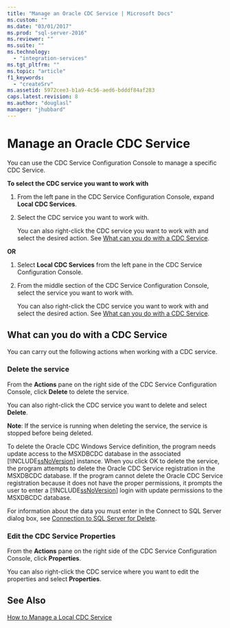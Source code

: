 ```yaml
---
title: "Manage an Oracle CDC Service | Microsoft Docs"
ms.custom: ""
ms.date: "03/01/2017"
ms.prod: "sql-server-2016"
ms.reviewer: ""
ms.suite: ""
ms.technology: 
  - "integration-services"
ms.tgt_pltfrm: ""
ms.topic: "article"
f1_keywords: 
  - "createSrv"
ms.assetid: 5972cee3-b1a9-4c56-aed6-bdddf84af283
caps.latest.revision: 8
ms.author: "douglasl"
manager: "jhubbard"
---
```

# Manage an Oracle CDC Service
  You can use the CDC Service Configuration Console to manage a specific CDC Service.  
  
 **To select the CDC service you want to work with**  
  
1.  From the left pane in the CDC Service Configuration Console, expand **Local CDC Services**.  
  
2.  Select the CDC service you want to work with.  
  
     You can also right-click the CDC service you want to work with and select the desired action. See [What can you do with a CDC Service](../../integration-services/change-data-capture/manage-an-oracle-cdc-service.md#BKMK_WhatcandowithCDCService).  
  
 **OR**  
  
1.  Select **Local CDC Services** from the left pane in the CDC Service Configuration Console.  
  
2.  From the middle section of the CDC Service Configuration Console, select the service you want to work with.  
  
     You can also right-click the CDC service you want to work with and select the desired action. See [What can you do with a CDC Service](../../integration-services/change-data-capture/manage-an-oracle-cdc-service.md#BKMK_WhatcandowithCDCService).  
  
##  <a name="BKMK_WhatcandowithCDCService"></a> What can you do with a CDC Service  
 You can carry out the following actions when working with a CDC service.  
  
### Delete the service  
 From the **Actions** pane on the right side of the CDC Service Configuration Console, click **Delete** to delete the service.  
  
 You can also right-click the CDC service you want to delete and select **Delete**.  
  
 **Note**: If the service is running when deleting the service, the service is stopped before being deleted.  
  
 To delete the Oracle CDC Windows Service definition, the program needs update access to the MSXDBCDC database in the associated [!INCLUDE[ssNoVersion](../../advanced-analytics/r-services/includes/ssnoversion-md.md)] instance. When you click OK to delete the service, the program attempts to delete the Oracle CDC Service registration in the MSXDBCDC database. If the program cannot delete the Oracle CDC Service registration because it does not have the proper permissions, it prompts the user to enter a [!INCLUDE[ssNoVersion](../../advanced-analytics/r-services/includes/ssnoversion-md.md)] login with update permissions to the MSXDBCDC database.  
  
 For information about the data you must enter in the Connect to SQL Server dialog box, see [Connection to SQL Server for Delete](../../integration-services/change-data-capture/connection-to-sql-server-for-delete.md).  
  
### Edit the CDC Service Properties  
 From the **Actions** pane on the right side of the CDC Service Configuration Console, click **Properties**.  
  
 You can also right-click the CDC service where you want to edit the properties and select **Properties**.  
  
## See Also  
 [How to Manage a Local CDC Service](../../integration-services/change-data-capture/how-to-manage-a-local-cdc-service.md)  
  
  